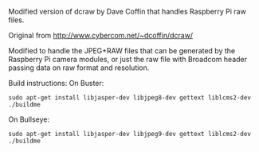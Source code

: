 Modified version of dcraw by Dave Coffin that handles Raspberry Pi raw files.

Original from http://www.cybercom.net/~dcoffin/dcraw/

Modified to handle the JPEG+RAW files that can be generated by the
Raspberry Pi camera modules, or just the raw file with Broadcom
header passing data on raw format and resolution.

Build instructions:
On Buster:
```
sudo apt-get install libjasper-dev libjpeg8-dev gettext liblcms2-dev
./buildme
```
On Bullseye:
```
sudo apt-get install libjasper-dev libjpeg9-dev gettext liblcms2-dev
./buildme
```
